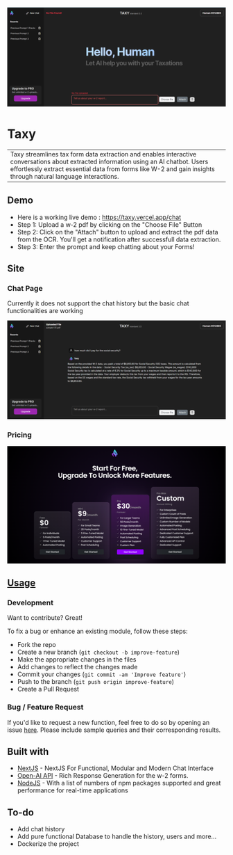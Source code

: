 # ![WebApp](https://github.com/ali-dot-com/Taxy/blob/main/frontend/public/images/1.png)
# Taxy
<table>
<tr>
<td>
Taxy streamlines tax form data extraction and enables interactive conversations about extracted information using an AI chatbot. Users effortlessly extract essential data from forms like W-2 and gain insights through natural language interactions.
</td>
</tr>
</table>


## Demo
- Here is a working live demo :  https://taxy.vercel.app/chat
- Step 1: Upload a w-2 pdf by clicking on the "Choose File" Button
- Step 2: Click on the "Attach" button to upload and extract the pdf data from the OCR. You'll get a notification after successfull data extraction.
- Step 3: Enter the prompt and keep chatting about your Forms!

## Site

### Chat Page
Currently it does not support the chat history but the basic chat functionalities are working

![](https://github.com/ali-dot-com/Taxy/blob/main/frontend/public/images/2.png)

### Pricing
![](https://github.com/ali-dot-com/Taxy/blob/main/frontend/public/images/3.png)


## [Usage](https://taxy.vercel.app/chat) 

### Development
Want to contribute? Great!

To fix a bug or enhance an existing module, follow these steps:

- Fork the repo
- Create a new branch (`git checkout -b improve-feature`)
- Make the appropriate changes in the files
- Add changes to reflect the changes made
- Commit your changes (`git commit -am 'Improve feature'`)
- Push to the branch (`git push origin improve-feature`)
- Create a Pull Request 

### Bug / Feature Request

If you'd like to request a new function, feel free to do so by opening an issue [here](https://github.com/ali-dot-com/Taxy/issues/new). Please include sample queries and their corresponding results.


## Built with 

- [NextJS](https://nextjs.org/) - NextJS For Functional, Modular and Modern Chat Interface
- [Open-AI API](https://openai.com/index/openai-api) -  Rich Response Generation for the w-2 forms.
- [NodeJS](https://nodejs.org/en) - With a list of numbers of npm packages supported and great performance for real-time applications


## To-do
- Add chat history
- Add pure functional Database to handle the history, users and more...
- Dockerize the project

